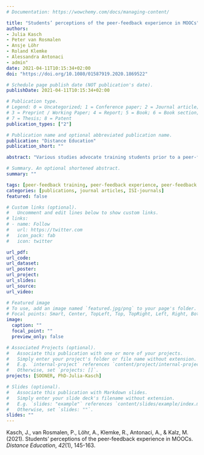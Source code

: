 ```yaml
---
# Documentation: https://wowchemy.com/docs/managing-content/

title: "Students’ perceptions of the peer-feedback experience in MOOCs"
authors:
- Julia Kasch
- Peter van Rosmalen
- Ansje Löhr
- Roland Klemke
- Alessandra Antonaci
- admin"
date: 2021-04-11T10:15:34+02:00
doi: "https://doi.org/10.1080/01587919.2020.1869522"

# Schedule page publish date (NOT publication's date).
publishDate: 2021-04-11T10:15:34+02:00

# Publication type.
# Legend: 0 = Uncategorized; 1 = Conference paper; 2 = Journal article;
# 3 = Preprint / Working Paper; 4 = Report; 5 = Book; 6 = Book section;
# 7 = Thesis; 8 = Patent
publication_types: ["2"]

# Publication name and optional abbreviated publication name.
publication: "Distance Education"
publication_short: ""

abstract: "Various studies advocate training students prior to a peer-feedback activity to ensure high quality of feedback. Next to investing in students’ peer-feedback skills, it is important to focus on the under- lying perceptions since perceptions influence learning behavior. We implemented an online peer-feedback training session in a massive open online course and examined students’ perceptions of peer- feedback and training focusing on their willingness, perceived use- fulness, perceived preparedness, and general attitude; and students’ peer-feedback experience and its relation to their perception. Analysis of a perception survey from 259 students revealed that the amount of prior experience results in significant differences in stu- dents’ perception. Students without prior peer-feedback experience scored higher on willingness, usefulness, preparedness, and general attitude compared to students with some prior experience. Those with a lot of experience showed the strongest positive perception scores. No significant differences for the effect of training on percep- tion could be measured with the available data."

# Summary. An optional shortened abstract.
summary: ""

tags: [peer-feedback training, peer-feedback experience, peer-feedback perceptions, massive open online courses, MOOCs]
categories: [publications, journal articles, ISI-journals]
featured: false

# Custom links (optional).
#   Uncomment and edit lines below to show custom links.
# links:
# - name: Follow
#   url: https://twitter.com
#   icon_pack: fab
#   icon: twitter

url_pdf:
url_code:
url_dataset:
url_poster:
url_project:
url_slides:
url_source:
url_video:

# Featured image
# To use, add an image named `featured.jpg/png` to your page's folder. 
# Focal points: Smart, Center, TopLeft, Top, TopRight, Left, Right, BottomLeft, Bottom, BottomRight.
image:
  caption: ""
  focal_point: ""
  preview_only: false

# Associated Projects (optional).
#   Associate this publication with one or more of your projects.
#   Simply enter your project's folder or file name without extension.
#   E.g. `internal-project` references `content/project/internal-project/index.md`.
#   Otherwise, set `projects: []`.
projects: [SOONER, PhD-Julia-Kasch]

# Slides (optional).
#   Associate this publication with Markdown slides.
#   Simply enter your slide deck's filename without extension.
#   E.g. `slides: "example"` references `content/slides/example/index.md`.
#   Otherwise, set `slides: ""`.
slides: ""
---
```


Kasch, J., van Rosmalen, P., Löhr, A., Klemke, R., Antonaci, A., & Kalz, M. (2021). Students’ perceptions of the peer-feedback experience in MOOCs. *Distance Education*, *42*(1), 145-163.